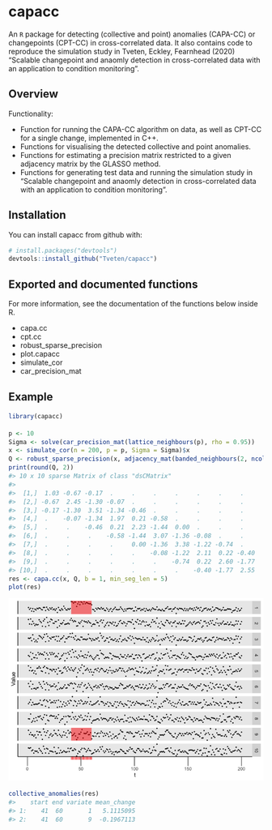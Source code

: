 
<!-- README.md is generated from README.Rmd. Please edit that file -->

# capacc

An `R` package for detecting (collective and point) anomalies (CAPA-CC)
or changepoints (CPT-CC) in cross-correlated data. It also contains code
to reproduce the simulation study in Tveten, Eckley, Fearnhead (2020)
“Scalable changepoint and anaomly detection in cross-correlated data
with an application to condition monitoring”.

## Overview

Functionality:

  - Function for running the CAPA-CC algorithm on data, as well as
    CPT-CC for a single change, implemented in C++.
  - Functions for visualising the detected collective and point
    anomalies.
  - Functions for estimating a precision matrix restricted to a given
    adjacency matrix by the GLASSO method.
  - Functions for generating test data and running the simulation study
    in “Scalable changepoint and anaomly detection in cross-correlated
    data with an application to condition monitoring”.

## Installation

You can install capacc from github with:

``` r
# install.packages("devtools")
devtools::install_github("Tveten/capacc")
```

## Exported and documented functions

For more information, see the documentation of the functions below
inside R.

  - capa.cc
  - cpt.cc
  - robust\_sparse\_precision
  - plot.capacc
  - simulate\_cor
  - car\_precision\_mat

## Example

``` r
library(capacc)

p <- 10
Sigma <- solve(car_precision_mat(lattice_neighbours(p), rho = 0.95))
x <- simulate_cor(n = 200, p = p, Sigma = Sigma)$x
Q <- robust_sparse_precision(x, adjacency_mat(banded_neighbours(2, ncol(x)), sparse = FALSE))
print(round(Q, 2))
#> 10 x 10 sparse Matrix of class "dsCMatrix"
#>                                                                  
#>  [1,]  1.03 -0.67 -0.17  .     .     .     .     .     .     .   
#>  [2,] -0.67  2.45 -1.30 -0.07  .     .     .     .     .     .   
#>  [3,] -0.17 -1.30  3.51 -1.34 -0.46  .     .     .     .     .   
#>  [4,]  .    -0.07 -1.34  1.97  0.21 -0.58  .     .     .     .   
#>  [5,]  .     .    -0.46  0.21  2.23 -1.44  0.00  .     .     .   
#>  [6,]  .     .     .    -0.58 -1.44  3.07 -1.36 -0.08  .     .   
#>  [7,]  .     .     .     .     0.00 -1.36  3.38 -1.22 -0.74  .   
#>  [8,]  .     .     .     .     .    -0.08 -1.22  2.11  0.22 -0.40
#>  [9,]  .     .     .     .     .     .    -0.74  0.22  2.60 -1.77
#> [10,]  .     .     .     .     .     .     .    -0.40 -1.77  2.55
res <- capa.cc(x, Q, b = 1, min_seg_len = 5)
plot(res)
```

![](README-example-1.png)<!-- -->

``` r
collective_anomalies(res)
#>    start end variate mean_change
#> 1:    41  60       1   5.1115095
#> 2:    41  60       9  -0.1967113
```
